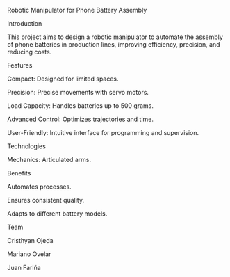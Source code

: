Robotic Manipulator for Phone Battery Assembly

Introduction

This project aims to design a robotic manipulator to automate the assembly of phone batteries in production lines, improving efficiency, precision, and reducing costs.

Features

Compact: Designed for limited spaces.

Precision: Precise movements with servo motors.

Load Capacity: Handles batteries up to 500 grams.

Advanced Control: Optimizes trajectories and time.

User-Friendly: Intuitive interface for programming and supervision.

Technologies

Mechanics: Articulated arms.


Benefits

Automates processes.

Ensures consistent quality.

Adapts to different battery models.

Team

Cristhyan Ojeda

Mariano Ovelar

Juan Fariña
